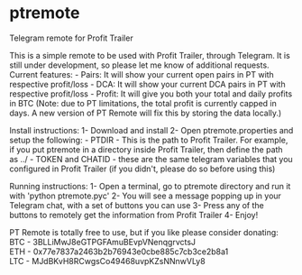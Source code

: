 # ptremote
Telegram remote for Profit Trailer

This is a simple remote to be used with Profit Trailer, through Telegram. It is still under development, so please let me know of additional requests. 
Current features:
    - Pairs: It will show your current open pairs in PT with respective profit/loss
    - DCA: It will show your current DCA pairs in PT with respective profit/loss
    - Profit: It will give you both your total and daily profits in BTC (Note: due to PT limitations, the total profit is currently capped in days. A new version of PT Remote will fix this by storing the data locally.)



Install instructions:
1- Download and install
2- Open ptremote.properties and setup the following:
      - PTDIR - This  is the path to Profit Trailer. For example, if you put ptremote in a directory inside Profit Trailer, then define the path as ../
      - TOKEN and CHATID - these are the same telegram variables that you configured in Profit Trailer (if you didn't, please do so before using this)
      

Running instructions:
1- Open a terminal, go to ptremote directory and run it with 'python ptremote.pyc'
2- You will see a message popping up in your Telegram chat, with a set of buttons you can use
3- Press any of the buttons to remotely get the information from Profit Trailer
4- Enjoy!



PT Remote is totally free to use, but if you like please consider donating:
BTC - 3BLLiMwJ8eGTPGFAmuBEvpVNenqgrvctsJ                                                              
ETH - 0x77e7837a2463b2b76943e0cbe885c7cb3ce2b8a1                                                
LTC - MJdBKvH8RCwgsCo49468uvpKZsNNnwVLy8                                 
